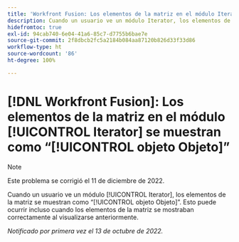 ```yaml
---
title: 'Workfront Fusion: Los elementos de la matriz en el módulo Iterator se muestran como objeto Objeto'
description: Cuando un usuario ve un módulo Iterator, los elementos de la matriz se muestran como objeto Objeto. Esto puede ocurrir incluso cuando los elementos de la matriz se mostraban correctamente al visualizarse anteriormente.
hidefromtoc: true
exl-id: 94cab740-6e04-41a6-85c7-d7755b6bae7e
source-git-commit: 2f8dbcb2fc5a2184b084aa87120b826d33f33d86
workflow-type: ht
source-wordcount: '86'
ht-degree: 100%

---
```


# [!DNL Workfront Fusion]: Los elementos de la matriz en el módulo [!UICONTROL Iterator] se muestran como “[!UICONTROL objeto Objeto]”

>[!NOTE]
>
>Este problema se corrigió el 11 de diciembre de 2022.

Cuando un usuario ve un módulo [!UICONTROL Iterator], los elementos de la matriz se muestran como “[!UICONTROL objeto Objeto]”. Esto puede ocurrir incluso cuando los elementos de la matriz se mostraban correctamente al visualizarse anteriormente.

_Notificado por primera vez el 13 de octubre de 2022._
